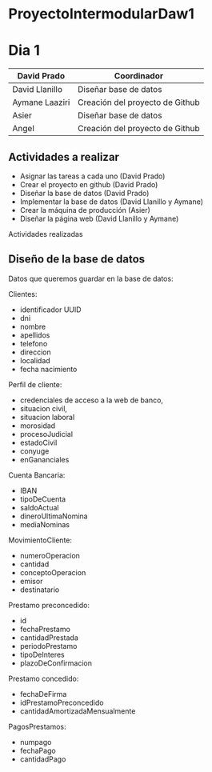 # ProyectoIntermodularDaw1
# Dia 1

| David Prado | Coordinador |
| --- | --- |
| David Llanillo | Diseñar base de datos |
| Aymane Laaziri | Creación del proyecto de Github |
| Asier | Diseñar base de datos |
| Angel | Creación del proyecto de Github |

## Actividades a realizar

- Asignar las tareas a cada uno (David Prado)
- Crear el proyecto en github (David Prado)
- Diseñar la base de datos (David Prado)
- Implementar la base de datos (David Llanillo y Aymane)
- Crear la máquina de producción (Asier)
- Diseñar la página web (David Llanillo y Aymane)

Actividades realizadas

## Diseño de la base de datos

Datos que queremos guardar en la base de datos:

Clientes:

- identificador UUID
- dni
- nombre
- apellidos
- telefono
- direccion
- localidad
- fecha nacimiento

Perfil de cliente:

- credenciales de acceso a la web de banco,
- situacion civil,
- situacion laboral
- morosidad
- procesoJudicial
- estadoCivil
- conyuge
- enGananciales

Cuenta Bancaria:

- IBAN
- tipoDeCuenta
- saldoActual
- dineroUltimaNomina
- mediaNominas

MovimientoCliente:

- numeroOperacion
- cantidad
- conceptoOperacion
- emisor
- destinatario

Prestamo preconcedido:

- id
- fechaPrestamo
- cantidadPrestada
- periodoPrestamo
- tipoDeInteres
- plazoDeConfirmacion

Prestamo concedido:

- fechaDeFirma
- idPrestamoPreconcedido
- cantidadAmortizadaMensualmente

PagosPrestamos:

- numpago
- fechaPago
- cantidadPago
